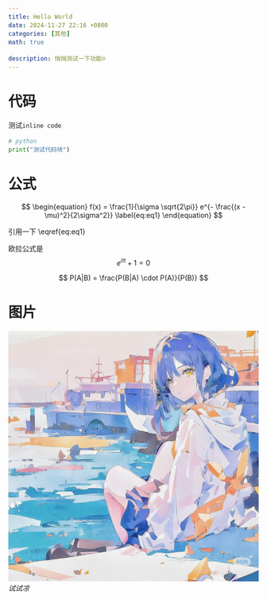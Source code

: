 ```yaml
---
title: Hello World
date: 2024-11-27 22:16 +0800
categories: [其他]
math: true

description: 悄悄测试一下功能☺️
---
```


# 代码

测试`inline code`

```python
# python
print("测试代码块")
```

# 公式

$$
\begin{equation}
  f(x) = \frac{1}{\sigma \sqrt{2\pi}} e^{- \frac{(x - \mu)^2}{2\sigma^2}}
  \label{eq:eq1}
\end{equation}
$$

引用一下 \eqref{eq:eq1}

欧拉公式是 $$ e^{i\pi} + 1 = 0 $$

$$
P(A|B) = \frac{P(B|A) \cdot P(A)}{P(B)} 
$$

# 图片
![山田凉](/assets/img/bg-img.png)
_试试凉_
